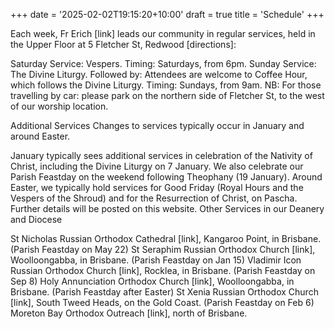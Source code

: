 +++
date = '2025-02-02T19:15:20+10:00'
draft = true
title = 'Schedule'
+++

Each week, Fr Erich [link] leads our community in regular services, held in the Upper Floor at 5 Fletcher St, Redwood [directions]:

Saturday Service: Vespers.
Timing: Saturdays, from 6pm.
Sunday Service: The Divine Liturgy.
Followed by: Attendees are welcome to Coffee Hour, which follows the Divine Liturgy.
Timing: Sundays, from 9am.
NB: For those travelling by car: please park on the northern side of Fletcher St, to the west of our worship location.

Additional Services
Changes to services typically occur in January and around Easter.

January typically sees additional services in celebration of the Nativity of Christ, including the Divine Liturgy on 7 January. We also celebrate our Parish Feastday on the weekend following Theophany (19 January).
Around Easter, we typically hold services for Good Friday (Royal Hours and the Vespers of the Shroud) and for the Resurrection of Christ, on Pascha.
Further details will be posted on this website.
Other Services in our Deanery and Diocese

St Nicholas Russian Orthodox Cathedral [link], Kangaroo Point, in Brisbane.
(Parish Feastday on May 22)
St Seraphim Russian Orthodox Church [link], Woolloongabba, in Brisbane.
(Parish Feastday on Jan 15)
Vladimir Icon Russian Orthodox Church [link], Rocklea, in Brisbane.
(Parish Feastday on Sep 8)
Holy Annunciation Orthodox Church [link], Woolloongabba, in Brisbane.
(Parish Feastday after Easter)
St Xenia Russian Orthodox Church [link], South Tweed Heads, on the Gold Coast.
(Parish Feastday on Feb 6)
Moreton Bay Orthodox Outreach [link], north of Brisbane.